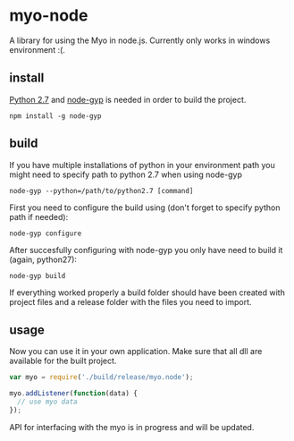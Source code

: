 # myo-node
A library for using the Myo in node.js.
Currently only works in windows environment :(.

## install
[Python 2.7](https://www.python.org/) and [node-gyp](https://github.com/TooTallNate/node-gyp/) is needed in order to build the project.
```
npm install -g node-gyp
```

## build
If you have multiple installations of python in your environment path you might need to specify path to python 2.7 when using node-gyp
```
node-gyp --python=/path/to/python2.7 [command]
```

First you need to configure the build using (don't forget to specify python path if needed):
```
node-gyp configure
```

After succesfully configuring with node-gyp you only have need to build it (again, python27):
```
node-gyp build
```

If everything worked properly a build folder should have been created with project files and a release folder with the files you need to import.

## usage
Now you can use it in your own application. Make sure that all dll are available for the built project.
```javascript
var myo = require('./build/release/myo.node');

myo.addListener(function(data) {
  // use myo data
});
```
API for interfacing with the myo is in progress and will be updated.
